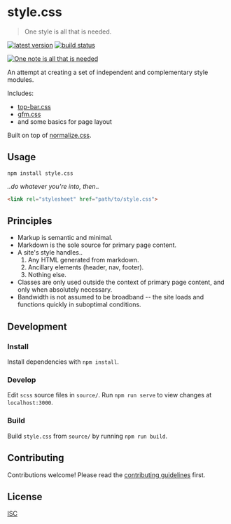 # style.css

> One style is all that is needed.

[![latest version][npm-img]][npm-url]
[![build status][travis-img]][travis-url]

[![One note is all that is needed][joke-url]][joke-vid]

[npm-img]: https://img.shields.io/npm/v/style.css.svg?style=flat-square
[npm-url]: https://www.npmjs.com/package/style.css
[travis-img]: https://img.shields.io/travis/ungoldman/style.css.svg?style=flat-square
[travis-url]: https://travis-ci.org/ungoldman/style.css
[joke-url]: http://33.media.tumblr.com/tumblr_ll0hehFlU81qz8jl5o1_500.gif
[joke-vid]: http://youtu.be/HBtRNgflb4g

An attempt at creating a set of independent and complementary style modules.

Includes:

* [top-bar.css](https://github.com/ungoldman/top-bar.css/)
* [gfm.css](https://github.com/ungoldman/gfm.css/)
* and some basics for page layout

Built on top of [normalize.css](https://github.com/necolas/normalize.css/).

## Usage

```
npm install style.css
```

*..do whatever you're into, then..*

```html
<link rel="stylesheet" href="path/to/style.css">
```

## Principles

* Markup is semantic and minimal.
* Markdown is the sole source for primary page content.
* A site's style handles..
  1. Any HTML generated from markdown.
  2. Ancillary elements (header, nav, footer).
  3. Nothing else.
* Classes are only used outside the context of primary page content, and only when absolutely necessary.
* Bandwidth is not assumed to be broadband -- the site loads and functions quickly in suboptimal conditions.

## Development

### Install

Install dependencies with `npm install`.

### Develop

Edit `scss` source files in `source/`. Run `npm run serve` to view changes at `localhost:3000`.

### Build

Build `style.css` from `source/` by running `npm run build`.

## Contributing

Contributions welcome! Please read the [contributing guidelines](contributing.md) first.

## License

[ISC](LICENSE.md)
